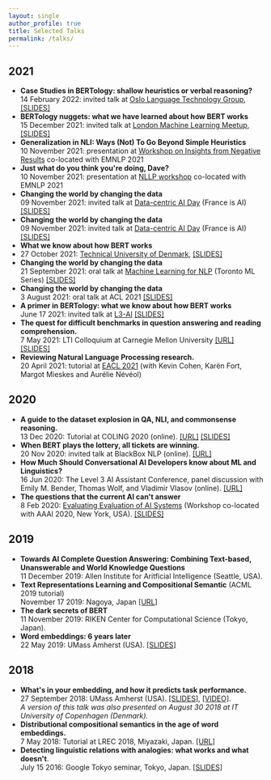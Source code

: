 ```yaml
---
layout: single
author_profile: true
title: Selected Talks
permalink: /talks/
---
```


## 2021

* **Case Studies in BERTology: shallow heuristics or verbal reasoning?** <br/>
  14 February 2022: invited talk at [Oslo Language Technology Group](https://www.mn.uio.no/ifi/english/research/groups/ltg/), [[SLIDES]](https://u.pcloud.link/publink/show?code=XZ6147VZpjVf8rdDQXjjKXNP8DH4P45Jfzf7)
* **BERTology nuggets: what we have learned about how BERT works** <br/>
  15 December 2021: invited talk at [London Machine Learning Meetup](https://www.meetup.com/London-Machine-Learning-Meetup/), [[SLIDES]](https://u.pcloud.link/publink/show?code=XZRYtNXZPKAWDwhNefuSIGuOnHEQ68NlySDy)
* **Generalization in NLI: Ways (Not) To Go Beyond Simple Heuristics**<br/>
  10 November 2021: presentation at [Workshop on Insights from Negative Results](https://insights-workshop.github.io/) co-located with EMNLP 2021
* **Just what do you think you're doing, Dave?**<br/>
  10 November 2021: presentation at [NLLP workshop](https://nllpw.org/) co-located with EMNLP 2021
* **Changing the world by changing the data**<br/>
  09 November 2021: invited talk at [Data-centric AI Day](https://www.data-centric-ai.com/) (France is AI) [[SLIDES]](https://u.pcloud.link/publink/show?code=XZFn4UXZECArXx1WDJ4twArWb401KyJ4PonX)
* **Changing the world by changing the data**<br/>
  09 November 2021: invited talk at [Data-centric AI Day](https://www.data-centric-ai.com/) (France is AI) [[SLIDES]](https://u.pcloud.link/publink/show?code=XZFn4UXZECArXx1WDJ4twArWb401KyJ4PonX)
* **What we know about how BERT works**<br/> 
* 27 October 2021: [Technical University of Denmark](https://www.dtu.dk/service/kalender/arrangement?id=4caa466a-c27a-4f75-8560-e014423678ef), [[SLIDES]](https://u.pcloud.link/publink/show?code=XZshhOXZpAIBba2nXvQwNj3Ukc9cvhkIK84V)
* **Changing the world by changing the data**<br/>
  21 September 2021: oral talk at [Machine Learning for NLP](https://hopin.com/events/machine-learning-in-nlp-summit#speakers) (Toronto ML Series) [[SLIDES]](https://u.pcloud.link/publink/show?code=XZrR8tXZGy6cJte1mybjsXD5U3rVp7eNfnRk)
* **Changing the world by changing the data**<br/>
  3 August 2021: oral talk at ACL 2021 [[SLIDES]](https://u.pcloud.link/publink/show?code=XZkiIxXZRHfXWjEPnUVsNrbStQUY8mxj2qYk)
* **A primer in BERTology: what we know about how BERT works** <br/>
June 17 2021: invited talk at [L3-AI](https://l3-ai.dev/) [[SLIDES]](https://u.pcloud.link/publink/show?code=XZ7JsTXZxkfM84V2cVHyAWvPJdrhNR9NIRY7)  
* **The quest for difficult benchmarks in question answering and reading comprehension.** <br/> 
7 May 2021: LTI Colloquium at Carnegie Mellon University [[URL]](https://lti.cs.cmu.edu/lti-colloquium) [[SLIDES]](https://u.pcloud.link/publink/show?code=XZKfheXZTrUhvUYVniQvyXFwq6nePjFw7RMk)
* **Reviewing Natural Language Processing research.** <br/>
  20 April 2021: tutorial at [EACL 2021](https://github.com/reviewingNLP/EACL2021T5) (with Kevin Cohen, Karën Fort, Margot Mieskes and Aurélie Névéol)

## 2020

* **A guide to the dataset explosion in QA, NLI, and commonsense reasoning.** <br/> 13 Dec 2020: Tutorial at COLING 2020 (online). [[URL]](https://coling2020.org/pages/tutorials.html) [[SLIDES]](../assets/files/dataset-explosion.pdf)
* **When BERT plays the lottery, all tickets are winning.** <br/> 20 Nov 2020: invited talk at BlackBox NLP (online). [[URL]](https://slideslive.com/38939762)
* **How Much Should Conversational AI Developers know about ML and Linguistics?** <br/> 16 Jun 2020: The Level 3 AI Assistant Conference, panel discussion with Emily M. Bender, Thomas Wolf, and Vladimir Vlasov (online). [[URL]](https://www.l3-ai.dev/)
* **The questions that the current AI can't answer** <br/> 8 Feb 2020: [Evaluating Evaluation of AI Systems](href="http://eval.how/aaai-2020/program.html) (Workshop co-located with AAAI 2020, New York, USA). [[SLIDES]](http://pc.cd/2f3italK)

## 2019

* **Towards AI Complete Question Answering: Combining Text-based, Unanswerable and World Knowledge Questions** <br/>
11 December 2019: Allen Institute for Aritficial Intelligence (Seattle, USA).  
* **Text Representations Learning and Compositional Semantic** (ACML 2019 tutorial)<br/> November 17 2019: Nagoya, Japan [[URL]](href="http://www.acml-conf.org/2019/tutorials/)
* **The dark secrets of BERT** <br/> 11 November 2019: RIKEN Center for Computational Science (Tokyo, Japan).  
* **Word embeddings: 6 years later** <br/>
22 May 2019: UMass Amherst (USA). [[SLIDES]](http://pc.cd/VVGitalK)

## 2018

* **What's in your embedding, and how it predicts task performance.** <br/> 27 September 2018: UMass Amherst (USA). [[SLIDES]](http://pc.cd/OdLctalK), [[VIDEO]](https://www.youtube.com/watch?v=heKsgZSOB1Q). <br/>
    *A version of this talk was also presented on August 30 2018 at IT University of Copenhagen (Denmark).*
* **Distributional compositional semantics in the age of word embeddings.** <br/>
  7 May 2018: Tutorial at LREC 2018, Miyazaki, Japan. [[URL]](http://text-machine.cs.uml.edu/lrec2018_t4/index.html)
* **Detecting linguistic relations with analogies: what works and what doesn't**. <br/> July 15 2016: Google Tokyo seminar, Tokyo, Japan. [[SLIDES]](https://my.pcloud.com/publink/show?code=XZQqO47ZcVoEAV7QPDmNI9MgyDT3wk8D39Uk)
